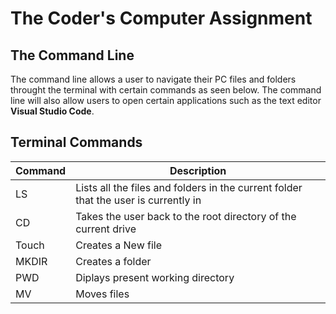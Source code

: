 # The Coder's Computer Assignment

## The Command Line

The command line allows a user to navigate their PC files and folders throught the terminal with certain commands as seen below. The command line will also allow users to open certain applications such as the text editor **Visual Studio Code**.

## Terminal Commands
Command | Description
--- | ---
LS | Lists all the files and folders in the current folder that the user is currently in
CD | Takes the user back to the root directory of the current drive
Touch | Creates a New file
MKDIR | Creates a folder
PWD | Diplays present working directory
MV | Moves files
